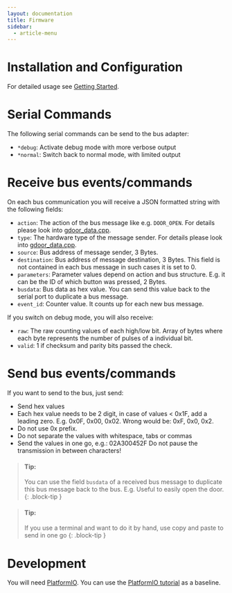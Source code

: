 ```yaml
---
layout: documentation
title: Firmware
sidebar:
  - article-menu
---
```


# Installation and Configuration
For detailed usage see [Getting Started](/documentation/getting-started.html).

# Serial Commands
The following serial commands can be send to the bus adapter:
- `*debug`: Activate debug mode with more verbose output
- `*normal`: Switch back to normal mode, with limited output

# Receive bus events/commands
On each bus communication you will receive a JSON formatted string with the following fields:
- `action`: The action of the bus message like e.g. `DOOR_OPEN`. For details please look into [gdoor_data.cpp](https://github.com/gdoor-org/gdoor/blob/main/firmware/esp32/gdoor/src/gdoor_data.cpp).
- `type`: The hardware type of the message sender. For details please look into [gdoor_data.cpp](https://github.com/gdoor-org/gdoor/blob/main/firmware/esp32/gdoor/src/gdoor_data.cpp).
- `source`: Bus address of message sender, 3 Bytes.
- `destination`: Bus address of message destination, 3 Bytes. This field is not contained in each bus message in such cases it is set to 0.
- `parameters`: Parameter values depend on action and bus structure. E.g. it can be the ID of which button was pressed, 2 Bytes.
- `busdata`: Bus data as hex value. You can send this value back to the serial port to duplicate a bus message.
- `event_id`: Counter value. It counts up for each new bus message.

If you switch on debug mode, you will also receive:
- `raw`: The raw counting values of each high/low bit. Array of bytes where each byte represents the number of pulses of a individual bit.
- `valid`: 1 if checksum and parity bits passed the check.

# Send bus events/commands
If you want to send to the bus, just send:
- Send hex values
- Each hex value needs to be 2 digit, in case of values < 0x1F, add a leading zero.
  E.g. 0x0F, 0x00, 0x02. Wrong would be: 0xF, 0x0, 0x2.
- Do not use 0x prefix.
- Do not separate the values with whitespace, tabs or commas
- Send the values in one go, e.g.: 02A300452F
  Do not pause the transmission in between characters!

> #### Tip:
>
> You can use the field `busdata` of a received bus message to duplicate this bus message back to the bus.
> E.g. Useful to easily open the door.
{: .block-tip }

> #### Tip:
>
> If you use a terminal and want to do it by hand, use copy and paste to send in one go
{: .block-tip }

# Development
You will need [PlatformIO](https://platformio.org/).
You can use the [PlatformIO tutorial](https://docs.platformio.org/en/stable/tutorials/espressif32/espidf_debugging_unit_testing_analysis.html)
as a baseline.